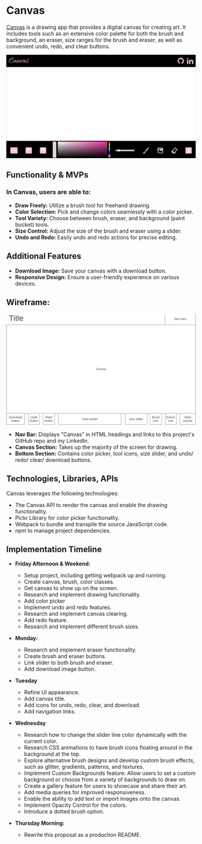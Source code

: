 # Canvas

[Canvas](https://claudiaaziz.github.io/canvas/) is a drawing app that provides a digital canvas for creating art. It includes tools such as an extensive color palette for both the brush and background, an eraser, size ranges for the brush and eraser, as well as convenient undo, redo, and clear buttons.

![Canvas Interface](./assets/readme/canvas_interface.png)

## Functionality & MVPs

### In Canvas, users are able to:
- **Draw Freely:** Utilize a brush tool for freehand drawing.
- **Color Selection:** Pick and change colors seamlessly with a color picker.
- **Tool Variety:** Choose between brush, eraser, and background (paint bucket) tools.
- **Size Control:** Adjust the size of the brush and eraser using a slider.
- **Undo and Redo:** Easily undo and redo actions for precise editing.

## Additional Features
- **Download Image:** Save your canvas with a download button.
- **Responsive Design:** Ensure a user-friendly experience on various devices.

## Wireframe:

![wireframe](./assets/readme/wireframe.png)

- **Nav Bar:** Displays "Canvas" in HTML headings and links to this project's GitHub repo and my LinkedIn.
- **Canvas Section:** Takes up the majority of the screen for drawing.
- **Bottom Section:** Contains color picker, tool icons, size slider, and undo/ redo/ clear/ download buttons.

## Technologies, Libraries, APIs
Canvas leverages the following technologies:
- The Canvas API to render the canvas and enable the drawing functionality.
- Pickr Library for color picker functionality.
- Webpack to bundle and transpile the source JavaScript code.
- npm to manage project dependencies.

## Implementation Timeline
- **Friday Afternoon & Weekend:**
  - Setup project, including getting webpack up and running.
  - Create canvas, brush, color classes.
  - Get canvas to show up on the screen.
  - Research and implement drawing functionality.
  - Add color picker 
  - Implement undo and redo features.
  - Research and implement canvas clearing.
  - Add redo feature.
  - Research and implement different brush sizes.

- **Monday:**
  - Research and implement eraser functionality.
  - Create brush and eraser buttons.
  - Link slider to both brush and eraser.
  - Add download image button.

- **Tuesday**
  - Refine UI appearance.
  - Add canvas title.
  - Add icons for undo, redo, clear, and download.
  - Add navigation links.

- **Wednesday**
  - Research how to change the slider line color dynamically with the current color.
  - Research CSS animations to have brush icons floating around in the background at the top.
  - Explore alternative brush designs and develop custom brush effects, such as glitter, gradients, patterns, and textures.
  - Implement Custom Backgrounds feature: Allow users to set a custom background or choose from a variety of backgrounds to draw on.
  - Create a gallery feature for users to showcase and share their art.
  - Add media queries for improved responsiveness.
  - Enable the ability to add text or import images onto the canvas.
  - Implement Opacity Control for the colors.
  - Introduce a dotted brush option.

- **Thursday Morning:**
  - Rewrite this proposal as a production README.
